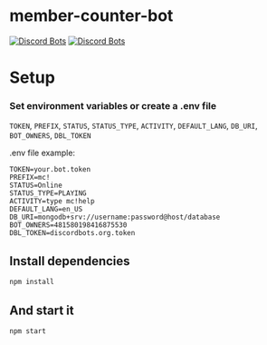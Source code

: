 # member-counter-bot
[![Discord Bots](https://discordbots.org/api/widget/status/478567255198662656.svg)](https://discordbots.org/bot/478567255198662656) [![Discord Bots](https://discordbots.org/api/widget/servers/478567255198662656.svg)](https://discordbots.org/bot/478567255198662656)
# Setup

### Set environment variables or create a .env file

`TOKEN`, `PREFIX`, `STATUS`, `STATUS_TYPE`, `ACTIVITY`, `DEFAULT_LANG`, `DB_URI`, `BOT_OWNERS`, `DBL_TOKEN`

.env file example:

```
TOKEN=your.bot.token
PREFIX=mc!
STATUS=Online
STATUS_TYPE=PLAYING
ACTIVITY=type mc!help
DEFAULT_LANG=en_US
DB_URI=mongodb+srv://username:password@host/database
BOT_OWNERS=481580198416875530
DBL_TOKEN=discordbots.org.token
```

## Install dependencies

```sh
npm install
```

## And start it

```sh
npm start
```
